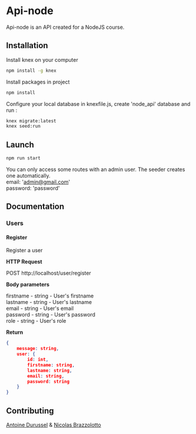 # Api-node

Api-node is an API created for a NodeJS course.

## Installation

Install knex on your computer

```bash
npm install -g knex
```

Install packages in project

```bash
npm install
```

Configure your local database in knexfile.js, create 'node_api' database and run :
```bash
knex migrate:latest
knex seed:run
```

## Launch

```bash
npm run start
```

You can only access some routes with an admin user. The seeder creates one automatically.  
email: 'admin@gmail.com'  
password: 'password'

## Documentation

### Users

#### Register

Register a user

__HTTP Request__

POST http://localhost/user/register

__Body parameters__

firstname - string - User's firstname  
lastname - string - User's lastname  
email - string - User's email  
password - string - User's password  
role - string - User's role  

__Return__

```json
{  
    message: string,  
    user: {  
        id: int,  
        firstname: string,  
        lastname: string,  
        email: string,  
        password: string  
    }  
}  
```

## Contributing
[Antoine Durussel](https://github.com/AntoineDrsl) & [Nicolas Brazzolotto](https://github.com/Sharcan)